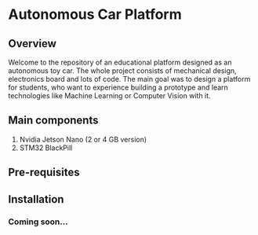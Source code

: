# Autonomous Car Platform
## Overview
Welcome to the repository of an educational platform designed as an autonomous toy car. The whole project consists of mechanical design, electronics board and lots of code. The main goal was to design a platform for students, who want to experience building a prototype and learn technologies like Machine Learning or Computer Vision with it.
## Main components
1. Nvidia Jetson Nano (2 or 4 GB version)
2. STM32 BlackPill

## Pre-requisites
## Installation

### Coming soon...